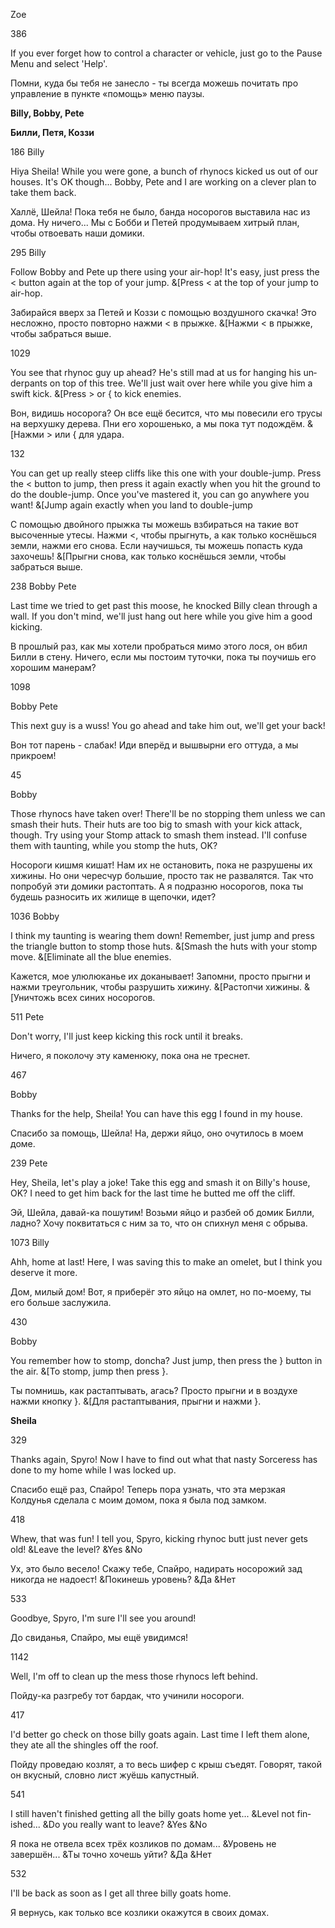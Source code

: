 Zoe

386

<span lang="en-US">If you ever forget how to control a character or vehicle, just go to the Pause Menu and select 'Help'. </span>

Помни, куда бы тебя не занесло - ты всегда можешь почитать про управление в пункте «помощь» меню паузы.

**Billy, Bobby, Pete**

**Билли, Петя, Коззи**

186 Billy

<span lang="en-US">Hiya Sheila! While you were gone, a bunch of rhynocs kicked us out of our houses. It's OK though... Bobby, Pete and I are working on a clever plan to take them back. </span>

Халлё, Шейла! Пока тебя не было, банда носорогов выставила нас из дома. Ну ничего... Мы с Бобби и Петей продумываем хитрый план, чтобы отвоевать наши домики.

295 Billy

<span lang="en-US">Follow Bobby and Pete up there using your air-hop! It's easy, just press the &lt; button again at the top of your jump. &\[Press &lt; at the top of your jump to air-hop. </span>

Забирайся вверх за Петей и Коззи с помощью воздушного скачка! Это несложно, просто повторно нажми &lt; в прыжке. <span lang="en-US">&\[Нажми &lt; в прыжке, чтобы забраться выше.</span>

1029

<span lang="en-US">You see that rhynoc guy up ahead? He's still mad at us for hanging his underpants on top of this tree. We'll just wait over here while you give him a swift kick. </span>&\[Press &gt; or { to kick enemies.

Вон, видишь носорога? Он все ещё бесится, что мы повесили его трусы на верхушку дерева. Пни его хорошенько, а мы пока тут подождём. &\[Нажми &gt; или { для удара.

132

<span lang="en-US">You can get up really steep cliffs like this one with your double-jump. Press the &lt; button to jump, then press it again exactly when you hit the ground to do the double-jump. Once you've mastered it, you can go anywhere you want! </span>&\[Jump again exactly when you land to double-jump

С помощью двойного прыжка ты можешь взбираться на такие вот высоченные утесы. Нажми &lt;, чтобы прыгнуть, а как только коснёшься земли, нажми его снова. Если научишься, ты можешь попасть куда захочешь! &\[Прыгни снова, как только коснёшься земли, чтобы забраться выше.

238<span lang="en-US"> Bobby Pete</span>

<span lang="en-US">Last time we tried to get past this moose, he knocked Billy clean through a wall. If you don't mind, we'll just hang out here while you give him a good kicking. </span>

В прошлый раз, как мы хотели пробраться мимо этого лося, он вбил Билли в стену. Ничего, если мы постоим туточки, пока ты поучишь его хорошим манерам?

1098

<span lang="en-US">Bobby Pete</span>

<span lang="en-US">This next guy is a wuss! You go ahead and take him out, we'll get your back! </span>

Вон тот парень - слабак! Иди вперёд и вышвырни его оттуда, а мы прикроем!

45

Bobby

<span lang="en-US">Those rhynocs have taken over! There'll be no stopping them unless we can smash their huts. Their huts are too big to smash with your kick attack, though. Try using your Stomp attack to smash them instead. I'll confuse them with taunting, while you stomp the huts, OK? </span>

Носороги кишмя кишат! Нам их не остановить, пока не разрушены их хижины. Но они чересчур большие, просто так не развалятся. Так что попробуй эти домики растоптать. А я подразню носорогов, пока ты будешь разносить их жилище в щепочки, идет?

1036 Bobby

<span lang="en-US">I think my taunting is wearing them down! Remember, just jump and press the triangle button to stomp those huts. &\[Smash the huts with your stomp move. &\[Eliminate all the blue enemies. </span>

Кажется, мое улюлюканье их доканывает! Запомни, просто прыгни и нажми треугольник, чтобы разрушить хижину. <span lang="en-US">&\[Растопчи хижины. &\[Уничтожь всех синих носорогов.</span>

511<span lang="en-US"> Pete</span>

<span lang="en-US">Don't worry, I'll just keep kicking this rock until it breaks. </span>

Ничего, я поколочу эту каменюку, пока она не треснет.

467

Bobby

<span lang="en-US">Thanks for the help, Sheila! You can have this egg I found in my house. </span>

Спасибо за помощь, Шейла! На, держи яйцо, оно очутилось в моем доме.

239<span lang="en-US"> Pete</span>

<span lang="en-US">Hey, Sheila, let's play a joke! Take this egg and smash it on Billy's house, OK? I need to get him back for the last time he butted me off the cliff. </span>

Эй, Шейла, давай-ка пошутим! Возьми яйцо и разбей об домик Билли, ладно? Хочу поквитаться с ним за то, что он спихнул меня с обрыва.

1073<span lang="en-US"> Billy</span>

<span lang="en-US">Ahh, home at last! Here, I was saving this to make an omelet, but I think you deserve it more.</span>

Дом, милый дом! Вот, я приберёг это яйцо на омлет, но по-моему, ты его больше заслужила.

430

<span lang="en-US">Bobby</span>

<span lang="en-US">You remember how to stomp, doncha? Just jump, then press the } button in the air. </span>&\[To stomp, jump then press }.

Ты помнишь, как растаптывать, агась? Просто прыгни и в воздухе нажми кнопку }. <span lang="en-US">&\[Для растаптывания, прыгни и нажми }.</span>

**Sheila**

329

<span lang="en-US">Thanks again, Spyro! Now I have to find out what that nasty Sorceress has done to my home while I was locked up. </span>

Спасибо ещё раз, Спайро! Теперь пора узнать, что эта мерзкая Колдунья сделала с моим домом, пока я была под замком.

418

<span lang="en-US">Whew, that was fun! I tell you, Spyro, kicking rhynoc butt just never gets old! </span>&Leave the level? &Yes &No

Ух, это было весело! Скажу тебе, Спайро, надирать носорожий зад никогда не надоест! &Покинешь уровень? &Да &Нет

533

<span lang="en-US">Goodbye, Spyro, I'm sure I'll see you around! </span>

До свиданья, Спайро, мы ещё увидимся!

1142

<span lang="en-US">Well, I'm off to clean up the mess those rhynocs left behind. </span>

Пойду-ка разгребу тот бардак, что учинили носороги.

417

<span lang="en-US">I'd better go check on those billy goats again. Last time I left them alone, they ate all the shingles off the roof. </span>

Пойду проведаю козлят, а то весь шифер с крыш съедят. Говорят, такой он вкусный, словно лист жуёшь капустный.

541

<span lang="en-US">I still haven't finished getting all the billy goats home yet... &Level not finished... &Do you really want to leave? &Yes &No</span>

Я пока не отвела всех трёх козликов по домам... &Уровень не завершён... &Ты точно хочешь уйти? &Да &Нет

532

<span lang="en-US">I'll be back as soon as I get all three billy goats home.</span>

Я вернусь, как только все козлики окажутся в своих домах.



